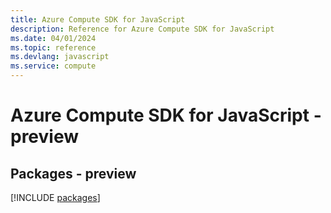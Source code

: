 ```yaml
---
title: Azure Compute SDK for JavaScript
description: Reference for Azure Compute SDK for JavaScript
ms.date: 04/01/2024
ms.topic: reference
ms.devlang: javascript
ms.service: compute
---
```

# Azure Compute SDK for JavaScript - preview
## Packages - preview
[!INCLUDE [packages](compute-index.md)]